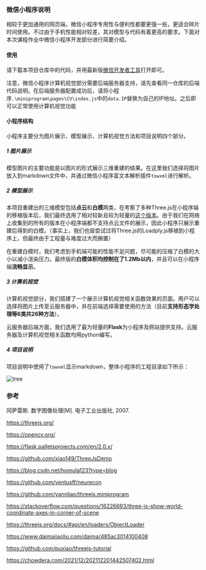 ### 微信小程序说明

相较于更加通用的网页端，微信小程序专用性与便利性都要更强一些，更适合碎片时间使用。不过由于手机性能相对较差，其对模型与代码有着更高的要求。下面对本次课程作业中微信小程序开发部分进行简要介绍。

#### 使用

请下载本项目仓库中的代码，并用最新版[微信开发者工具](https://developers.weixin.qq.com/miniprogram/dev/devtools/download.html)打开即可。

注意，微信小程序计算机视觉部分需要后端服务器支持，请先查看同一仓库的后端代码说明。在后端服务器配置成功后，请将小程序`.\miniprogram\pages\CV\index.js`中的`data.IP`替换为自己的IP地址。之后即可以正常使用计算机视觉功能

#### 小程序结构

小程序主要分为图片展示、模型展示、计算机视觉方法和项目说明四个部分。

##### 1 图片展示

模型图片的主要功能是以图片的形式展示三维重建的结果。在这里我们选择将图片放入到markdown文件中，并通过微信小程序富文本解析插件`towxml`进行解析。

##### 2 模型展示

本项目重建出的三维模型包括**点云**和**白模**两类，在考察了多种Three.js在小程序端的移植版本后，我们最终选用了相对较新且较为轻量的[这个版本](https://github.com/yannliao/threejs.miniprogram)。由于我们在网络上收集到的所有的版本在小程序端都不支持点云文件的展示，因此小程序只展示重建后得到的白模。（事实上，我们也层尝试过将Three.js的Loadply.js移植到小程序上，但最终由于工程量与难度过大而搁置）

在重建白模时，我们考虑到手机端可能的性能不足问题，尽可能的压缩了白模的大小以减小渲染压力。最终版的**白模体积均控制在了1.2Mb以内**，并且可以在小程序端**流畅显示**。

##### 3 计算机视觉

计算机视觉部分，我们搭建了一个展示计算机视觉相关函数效果的页面。用户可以选择将图片上传至云服务器中，并在前端选择需要使用的方法（目前**支持形态学处理等6类共26种方法**）。

云服务器后端方面，我们选用了最为轻量的**Flask**为小程序及网站提供支持。云服务器及计算机视觉相关函数均用python编写。

##### 4 项目说明

项目说明中使用了`towxml`显示markdown，整体小程序的工程目录如下所示：

![tree](C:/Users/15740/Desktop/tree.jpg)

### 参考

冈萨雷斯. 数字图像处理[M]. 电子工业出版社, 2007.

https://threejs.org/

https://opencv.org/

https://flask.palletsprojects.com/en/2.0.x/

https://github.com/xiao149/ThreeJsDemo

https://blog.csdn.net/homula123?type=blog

https://github.com/ventusff/neurecon

https://github.com/yannliao/threejs.miniprogram

https://stackoverflow.com/questions/16226693/three-js-show-world-coordinate-axes-in-corner-of-scene

https://threejs.org/docs/#api/en/loaders/ObjectLoader

https://www.daimajiaoliu.com/daima/485ac3014100408

https://github.com/puxiao/threejs-tutorial

https://chowdera.com/2021/12/202112201442507402.html
